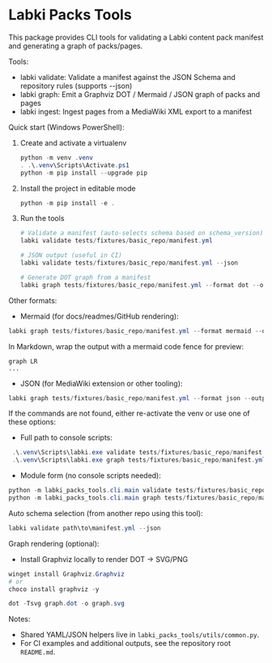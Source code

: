 # Labki Packs Tools

This package provides CLI tools for validating a Labki content pack manifest and generating a graph of packs/pages.

Tools:
- labki validate: Validate a manifest against the JSON Schema and repository rules (supports --json)
- labki graph: Emit a Graphviz DOT / Mermaid / JSON graph of packs and pages
- labki ingest: Ingest pages from a MediaWiki XML export to a manifest

Quick start (Windows PowerShell):

1. Create and activate a virtualenv

    ```powershell
    python -m venv .venv
    . .\.venv\Scripts\Activate.ps1
    python -m pip install --upgrade pip
    ```

2. Install the project in editable mode

    ```powershell
    python -m pip install -e .
    ```

3. Run the tools

    ```powershell
    # Validate a manifest (auto-selects schema based on schema_version)
    labki validate tests/fixtures/basic_repo/manifest.yml

    # JSON output (useful in CI)
    labki validate tests/fixtures/basic_repo/manifest.yml --json

    # Generate DOT graph from a manifest
    labki graph tests/fixtures/basic_repo/manifest.yml --format dot --output graph.dot
    ```

Other formats:

- Mermaid (for docs/readmes/GitHub rendering):

```powershell
labki graph tests/fixtures/basic_repo/manifest.yml --format mermaid --output graph.md
```

In Markdown, wrap the output with a mermaid code fence for preview:

```mermaid
graph LR
...
```

- JSON (for MediaWiki extension or other tooling):

```powershell
labki graph tests/fixtures/basic_repo/manifest.yml --format json --output graph.json
```

If the commands are not found, either re-activate the venv or use one of these options:
- Full path to console scripts:

```powershell
 .\.venv\Scripts\labki.exe validate tests/fixtures/basic_repo/manifest.yml --json
 .\.venv\Scripts\labki.exe graph tests/fixtures/basic_repo/manifest.yml --format dot --output graph.dot
```

- Module form (no console scripts needed):

```powershell
python -m labki_packs_tools.cli.main validate tests/fixtures/basic_repo/manifest.yml --json
python -m labki_packs_tools.cli.main graph tests/fixtures/basic_repo/manifest.yml --format dot --output graph.dot
```

Auto schema selection (from another repo using this tool):

```powershell
labki validate path\to\manifest.yml --json
```

Graph rendering (optional):
- Install Graphviz locally to render DOT → SVG/PNG

```powershell
winget install Graphviz.Graphviz
# or
choco install graphviz -y

dot -Tsvg graph.dot -o graph.svg
```

Notes:
- Shared YAML/JSON helpers live in `labki_packs_tools/utils/common.py`.
- For CI examples and additional outputs, see the repository root `README.md`.
